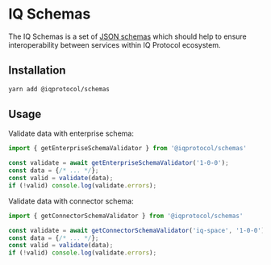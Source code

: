 # IQ Schemas

The IQ Schemas is a set of [JSON schemas](https://json-schema.org/) which should help to ensure interoperability between services within IQ Protocol ecosystem.


## Installation
```bash
yarn add @iqprotocol/schemas
```

## Usage

Validate data with enterprise schema:
```ts
import { getEnterpriseSchemaValidator } from '@iqprotocol/schemas' 

const validate = await getEnterpriseSchemaValidator('1-0-0');
const data = {/* ... */}; 
const valid = validate(data);
if (!valid) console.log(validate.errors);

```

Validate data with connector schema:
```ts
import { getConnectorSchemaValidator } from '@iqprotocol/schemas' 

const validate = await getConnectorSchemaValidator('iq-space', '1-0-0');
const data = {/* ... */}; 
const valid = validate(data);
if (!valid) console.log(validate.errors);

```
